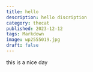 ```yaml
---
title: hello
description: hello discription
category: thecat
published: 2023-12-12
tags: Markdown
image: wp2555019.jpg
draft: false
---
```

t﻿his is a nice day